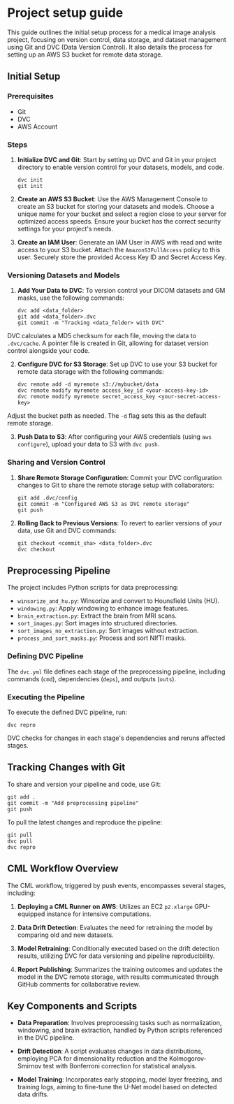 # Project setup guide

This guide outlines the initial setup process for a medical image analysis project, focusing on version control, data storage, and dataset management using Git and DVC (Data Version Control). It also details the process for setting up an AWS S3 bucket for remote data storage.

## Initial Setup

### Prerequisites

- Git
- DVC
- AWS Account

### Steps

1. **Initialize DVC and Git**: Start by setting up DVC and Git in your project directory to enable version control for your datasets, models, and code.
    ```
    dvc init
    git init  
    ```

2. **Create an AWS S3 Bucket**: Use the AWS Management Console to create an S3 bucket for storing your datasets and models. Choose a unique name for your bucket and select a region close to your server for optimized access speeds. Ensure your bucket has the correct security settings for your project's needs.

3. **Create an IAM User**: Generate an IAM User in AWS with read and write access to your S3 bucket. Attach the `AmazonS3FullAccess` policy to this user. Securely store the provided Access Key ID and Secret Access Key.

### Versioning Datasets and Models

1. **Add Your Data to DVC**:
To version control your DICOM datasets and GM masks, use the following commands:

    ```
    dvc add <data_folder>
    git add <data_folder>.dvc
    git commit -m "Tracking <data_folder> with DVC"
    ```
DVC calculates a MD5 checksum for each file, moving the data to `.dvc/cache`. A pointer file is created in Git, allowing for dataset version control alongside your code.

2. **Configure DVC for S3 Storage**:
Set up DVC to use your S3 bucket for remote data storage with the following commands:

    ```
    dvc remote add -d myremote s3://mybucket/data
    dvc remote modify myremote access_key_id <your-access-key-id>
    dvc remote modify myremote secret_access_key <your-secret-access-key>
    ```

Adjust the bucket path as needed. The `-d` flag sets this as the default remote storage.

3. **Push Data to S3**:
After configuring your AWS credentials (using `aws configure`), upload your data to S3 with `dvc push`.

### Sharing and Version Control

1. **Share Remote Storage Configuration**:
Commit your DVC configuration changes to Git to share the remote storage setup with collaborators:


    ```
    git add .dvc/config
    git commit -m "Configured AWS S3 as DVC remote storage"
    git push
    ```

2. **Rolling Back to Previous Versions**:
To revert to earlier versions of your data, use Git and DVC commands:

    ```
    git checkout <commit_sha> <data_folder>.dvc
    dvc checkout
    ```


## Preprocessing Pipeline

The project includes Python scripts for data preprocessing:

- `winsorize_and_hu.py`: Winsorize and convert to Hounsfield Units (HU).
- `windowing.py`: Apply windowing to enhance image features.
- `brain_extraction.py`: Extract the brain from MRI scans.
- `sort_images.py`: Sort images into structured directories.
- `sort_images_no_extraction.py`: Sort images without extraction.
- `process_and_sort_masks.py`: Process and sort NIfTI masks.

### Defining DVC Pipeline

The `dvc.yml` file defines each stage of the preprocessing pipeline, including commands (`cmd`), dependencies (`deps`), and outputs (`outs`). 

### Executing the Pipeline

To execute the defined DVC pipeline, run:
  ```
  dvc repro
  ```

DVC checks for changes in each stage's dependencies and reruns affected stages.

## Tracking Changes with Git

To share and version your pipeline and code, use Git:
  ```
  git add .
  git commit -m "Add preprocessing pipeline"
  git push
  ```

To pull the latest changes and reproduce the pipeline:

  ```
  git pull
  dvc pull
  dvc repro
  ```

## CML Workflow Overview

The CML workflow, triggered by push events, encompasses several stages, including:

1. **Deploying a CML Runner on AWS**: Utilizes an EC2 `p2.xlarge` GPU-equipped instance for intensive computations.

2. **Data Drift Detection**: Evaluates the need for retraining the model by comparing old and new datasets.

3. **Model Retraining**: Conditionally executed based on the drift detection results, utilizing DVC for data versioning and pipeline reproducibility.

4. **Report Publishing**: Summarizes the training outcomes and updates the model in the DVC remote storage, with results communicated through GitHub comments for collaborative review.

## Key Components and Scripts

- **Data Preparation**: Involves preprocessing tasks such as normalization, windowing, and brain extraction, handled by Python scripts referenced in the DVC pipeline.

- **Drift Detection**: A script evaluates changes in data distributions, employing PCA for dimensionality reduction and the Kolmogorov-Smirnov test with Bonferroni correction for statistical analysis.

- **Model Training**: Incorporates early stopping, model layer freezing, and training logs, aiming to fine-tune the U-Net model based on detected data drifts.
